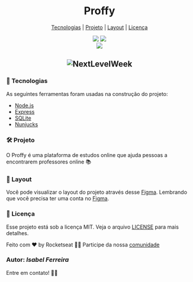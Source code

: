 <h1 align="center" color="#2C2243"> Proffy </h1>

<p align="center">
<a href="#tecnologias">Tecnologias</a> |
<a href="#projeto">Projeto</a> |
<a href="#layout">Layout</a> |
<a href="#lincenca">Licença</a>
</p>


<p align="center">
<img src="[https://img.shields.io/github/license/rocketseat-education/nlw-03-discovery](https://img.shields.io/github/license/rocketseat-education/nlw-03-discovery)"/>
<img src="[https://img.shields.io/github/stars/rocketseat-education/nlw-03-discovery](https://img.shields.io/github/stars/rocketseat-education/nlw-03-discovery)"/>
<br>
<img src="[https://img.shields.io/static/v1?label=Blog&message=Rocketseat&color=7159c1&style=for-the-badge&logo=ghost](https://img.shields.io/static/v1?label=Blog&message=Rocketseat&color=7159c1&style=for-the-badge&logo=ghost)"/>
</p>

<h2 align="center">
<img alt="NextLevelWeek" title="#NextLevelWeek" src="https://user-images.githubusercontent.com/64866875/97041997-c6139c00-1546-11eb-9c87-ebb23889c410.png" />
</h2>



### 🚀 Tecnologias

As seguintes ferramentas foram usadas na construção do projeto:

- [Node.js](https://nodejs.org/en/)
- [Express](https://expressjs.com/pt-br/)
- [SQLite](https://www.sqlite.org/index.html)
- [Nunjucks](https://mozilla.github.io/nunjucks/)


### 🛠 Projeto


O Proffy é uma plataforma de estudos online que ajuda pessoas a encontrarem professores online :books:

### 🎲 Layout

Você pode visualizar o layout do projeto através desse [Figma](https://www.figma.com/file/eiNhrhQYoaNM0Y4HQUhZFn/Proffy-Web-(Copy)?node-id=0%3A1).
Lembrando que você precisa ter uma conta no [Figma](https://www.figma.com/).


### 🔗 Licença

Esse projeto está sob a licença MIT. Veja o arquivo [LICENSE](https://github.com/rocketseat-education/nlw-03-discovery/blob/main/LICENSE.md) para mais detalhes.


Feito com ♥️ by Rocketseat 👋🏽 Participe da nossa [comunidade](https://discord.com/ch327861810768117763annels//627108637952966679)


### Autor: **_Isabel Ferreira_**
Entre em contato! 👋🏽


